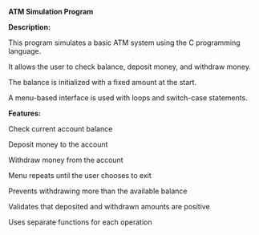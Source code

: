 **ATM Simulation Program**

**Description:**

This program simulates a basic ATM system using the C programming language.

It allows the user to check balance, deposit money, and withdraw money.

The balance is initialized with a fixed amount at the start.

A menu-based interface is used with loops and switch-case statements.


**Features:**

Check current account balance

Deposit money to the account

Withdraw money from the account

Menu repeats until the user chooses to exit

Prevents withdrawing more than the available balance

Validates that deposited and withdrawn amounts are positive

Uses separate functions for each operation
